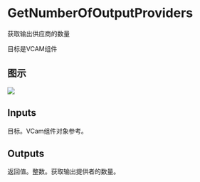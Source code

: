 # GetNumberOfOutputProviders

获取输出供应商的数量

目标是VCAM组件

## 图示

![]($-20221218-21282550.png)

## Inputs

目标。VCam组件对象参考。  

## Outputs

返回值。整数。获取输出提供者的数量。
